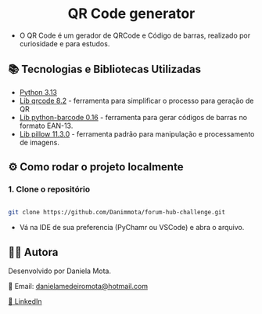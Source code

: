 <h1 align="center"> QR Code generator</h1>

- O QR Code é um gerador de QRCode e Código de barras, realizado por curiosidade e para estudos.

## 📚 Tecnologias e Bibliotecas Utilizadas

- [Python 3.13](https://www.python.org/downloads/)
- [Lib qrcode 8.2](https://pypi.org/project/qrcode/) - ferramenta para simplificar o processo para geração de QR
- [Lib python-barcode 0.16](https://pypi.org/project/python-barcode/) - ferramenta para gerar códigos de barras no formato EAN-13.
- [Lib pillow 11.3.0](https://pypi.org/project/pillow/) - ferramenta padrão para manipulação e processamento de imagens.

## ⚙️ Como rodar o projeto localmente

### 1. Clone o repositório
``` bash

git clone https://github.com/Danimmota/forum-hub-challenge.git
```
- Vá na IDE de sua preferencia (PyChamr ou VSCode) e abra o arquivo. 

## 👩‍💻 Autora

Desenvolvido por Daniela Mota.

📧 Email: danielamedeiromota@hotmail.com

[🔗 LinkedIn](https://www.linkedin.com/in/danielammota/)